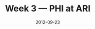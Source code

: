 ---
layout: game
title: Week 3 — PHI at ARI
season: 2012
game_id: 2012_03_PHI_ARI
week: 3
date: 2012-09-23
home_team: ARI
away_team: PHI
final_home: 27
final_away: 6
pbp_url: /assets/data/pbp/2012/2012_03_PHI_ARI.csv.gz
---